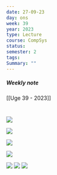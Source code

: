 ```yaml
---
date: 27-09-23
day: ons
week: 39
year: 2023
type: Lecture
course: CompSys
status: 
semester: 2
tags:
Summary: ""
---
```

##### Weekly note
[[Uge 39 - 2023]]

# 
![](https://i.imgur.com/58tJdop.png)

![](https://i.imgur.com/MsXMMQn.png)

![](https://i.imgur.com/PCQRhj9.png)

![](https://i.imgur.com/AXe21lj.png)

![](https://i.imgur.com/8Gw8Nq9.png)
![](https://i.imgur.com/tH5p3d4.png)
![](https://i.imgur.com/I8e7Zbx.png)
